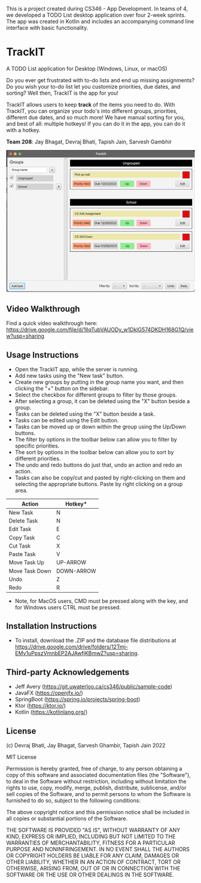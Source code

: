 This is a project created during CS346 - App Development. In teams of 4, we developed a TODO List desktop application over four 2-week sprints. The app was created in Kotlin and includes an accompanying command line interface with basic functionality.

# TrackIT

A TODO List application for Desktop (Windows, Linux, or macOS)

Do you ever get frustrated with to-do lists and end up missing assignments? Do you wish your to-do list let you customize priorities, due dates, and sorting? Well then, TrackIT is the app for you!

TrackIT allows users to keep __track__ of the items you need to do. With TrackIT, you can organize your todo's into different groups, priorities, different due dates, and so much more! We have manual sorting for you, and best of all: multiple hotkeys! If you can do it in the app, you can do it with a hotkey.

**Team 208**: Jay Bhagat, Devraj Bhati, Tapish Jain, Sarvesh Gambhir

![TrackIT in action](/source/images/trackit.png)

## Video Walkthrough

Find a quick video walkthrough here: https://drive.google.com/file/d/1llqTubVAUODy_w1DklG574DKDH168G1Q/view?usp=sharing

## Usage Instructions
- Open the TrackIT app, while the server is running.
- Add new tasks using the "New task" button.
- Create new groups by putting in the group name you want, and then clicking the "+" button on the sidebar.
- Select the checkbox for different groups to filter by those groups.
- After selecting a group, it can be deleted using the "X" button beside a group.
- Tasks can be deleted using the "X" button beside a task.
- Tasks can be edited using the Edit button.
- Tasks can be moved up or down within the group using the Up/Down buttons.
- The filter by options in the toolbar below can allow you to filter by specific priorities.
- The sort by options in the toolbar below can allow you to sort by different priorities.
- The undo and redo buttons do just that, undo an action and redo an action.
- Tasks can also be copy/cut and pasted by right-clicking on them and selecting the appropriate buttons. Paste by right clicking on a group area.

| Action | Hotkey* |
| ------ | ------ |
| New Task | N |
| Delete Task | N |
| Edit Task | E |
| Copy Task | C |
| Cut Task | X |
| Paste Task | V |
| Move Task Up | UP-ARROW |
| Move Task Down | DOWN-ARROW |
| Undo | Z |
| Redo | R |

* Note, for MacOS users, CMD must be pressed along with the key, and for Windows users CTRL must be pressed.

## Installation Instructions

- To install, download the .ZIP and the database file distributions at https://drive.google.com/drive/folders/12Tmj-EMv1uPpszVmnbEP2AJAwfjKBmwZ?usp=sharing.

## Third-party Acknowledgements

- Jeff Avery (https://git.uwaterloo.ca/cs346/public/sample-code)
- JavaFX (https://openjfx.io/)
- SpringBoot (https://spring.io/projects/spring-boot)
- Ktor (https://ktor.io/)
- Kotlin (https://kotlinlang.org/)

## License

(c) Devraj Bhati, Jay Bhagat, Sarvesh Ghambir, Tapish Jain 2022

MIT License

Permission is hereby granted, free of charge, to any person obtaining
a copy of this software and associated documentation files (the
"Software"), to deal in the Software without restriction, including
without limitation the rights to use, copy, modify, merge, publish,
distribute, sublicense, and/or sell copies of the Software, and to
permit persons to whom the Software is furnished to do so, subject to
the following conditions:

The above copyright notice and this permission notice shall be
included in all copies or substantial portions of the Software.

THE SOFTWARE IS PROVIDED "AS IS", WITHOUT WARRANTY OF ANY KIND,
EXPRESS OR IMPLIED, INCLUDING BUT NOT LIMITED TO THE WARRANTIES OF
MERCHANTABILITY, FITNESS FOR A PARTICULAR PURPOSE AND
NONINFRINGEMENT. IN NO EVENT SHALL THE AUTHORS OR COPYRIGHT HOLDERS BE
LIABLE FOR ANY CLAIM, DAMAGES OR OTHER LIABILITY, WHETHER IN AN ACTION
OF CONTRACT, TORT OR OTHERWISE, ARISING FROM, OUT OF OR IN CONNECTION
WITH THE SOFTWARE OR THE USE OR OTHER DEALINGS IN THE SOFTWARE.
